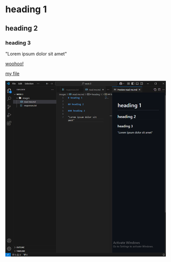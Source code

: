 # heading 1

## heading 2 

### heading 3 

"Lorem ipsum dolor sit amet"

[woohoo!](https://roosterteeth.com)

[my file](./responses.txt) 

![workflow](./images/better%20screenshot.png
)